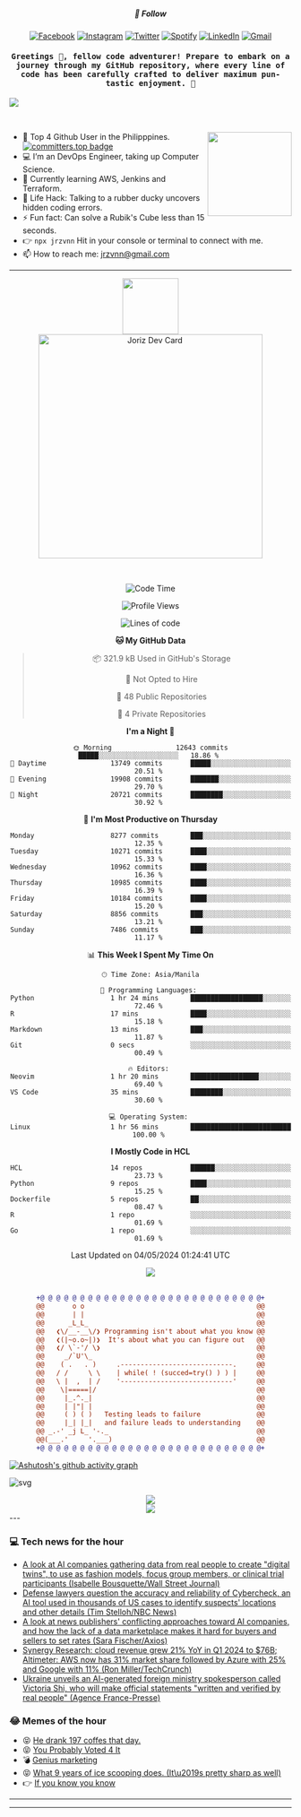 <h5 align="center">💬 Follow</h5>
<div align="center">

[![Facebook](https://img.shields.io/badge/Facebook-%231877F2.svg?style=for-the-badge&logo=Facebook&logoColor=white)](https://www.facebook.com/Horisyo/)
[![Instagram](https://img.shields.io/badge/Instagram-%23E4405F.svg?style=for-the-badge&logo=Instagram&logoColor=white)](https://www.instagram.com/jrzvnn_/)
[![Twitter](https://img.shields.io/badge/Twitter-%231DA1F2.svg?style=for-the-badge&logo=Twitter&logoColor=white)](https://twitter.com/jrz_studies)
[![Spotify](https://img.shields.io/badge/Spotify-%231ED760.svg?style=for-the-badge&logo=Spotify&logoColor=white)](https://open.spotify.com/user/217td4qrc6mzqjodfalmzjpdi?si=b93099b9078c4ccb)
[![LinkedIn](https://img.shields.io/badge/LinkedIn-%230077B5.svg?style=for-the-badge&logo=LinkedIn&logoColor=white)](https://www.linkedin.com/in/jrz-vnn/)
[![Gmail](https://img.shields.io/badge/Gmail-D14836?style=for-the-badge&logo=gmail&logoColor=white)](mailto:jrzvnn@gmail.com)

</div>
<h4 align="center"><samp>Greetings 👋, fellow code adventurer! Prepare to embark on a journey through my GitHub repository, where every line of code has been carefully crafted to deliver maximum pun-tastic enjoyment. 🚀 </samp></h4>

<!--horizontal divider(gradiant)-->
<img src="https://user-images.githubusercontent.com/73097560/115834477-dbab4500-a447-11eb-908a-139a6edaec5c.gif">

&nbsp; 

<img align='right' src='https://github.com/Rishit-dagli/Rishit-dagli/blob/master/images/octocat-anime.gif' width='150"'>

- 🚀 Top 4 Github User in the Philipppines. [![committers.top badge](https://user-badge.committers.top/philippines/jrzvnn.svg)](https://user-badge.committers.top/philippines/USERNAME)
- 💻 I’m an DevOps Engineer, taking up Computer Science.
- 🤖 Currently learning AWS, Jenkins and Terraform.
- 🎯 Life Hack: Talking to a rubber ducky uncovers hidden coding errors.
- ⚡ Fun fact: Can solve a Rubik's Cube less than 15 seconds.
- 👉 `npx jrzvnn` Hit in your console or terminal to connect with me.
- 📫 How to reach me: jrzvnn@gmail.com

---

<!--🖼️OCTOCAT-->
<p align="center">

<img src="https://media.giphy.com/media/IP7sarl7C5lSFCw9rG/giphy.gif"  width="100px" height="100px">
<br />
<a href="https://app.daily.dev/jorizvillanueva"><img src="https://github.com/jrzvnn/jrzvnn/blob/main/devcard.svg" width="400" alt="Joriz Dev Card"/></a>
</p>

<br />
<div align="center">

<!--START_SECTION:waka-->
![Code Time](http://img.shields.io/badge/Code%20Time-252%20hrs%2034%20mins-blue)

![Profile Views](http://img.shields.io/badge/Profile%20Views-150-blue)

![Lines of code](https://img.shields.io/badge/From%20Hello%20World%20I%27ve%20Written-1.6%20million%20lines%20of%20code-blue)

**🐱 My GitHub Data** 

> 📦 321.9 kB Used in GitHub's Storage 
 > 
> 🚫 Not Opted to Hire
 > 
> 📜 48 Public Repositories 
 > 
> 🔑 4 Private Repositories 
 > 
**I'm a Night 🦉** 

```text
🌞 Morning                12643 commits       █████░░░░░░░░░░░░░░░░░░░░   18.86 % 
🌆 Daytime                13749 commits       █████░░░░░░░░░░░░░░░░░░░░   20.51 % 
🌃 Evening                19908 commits       ███████░░░░░░░░░░░░░░░░░░   29.70 % 
🌙 Night                  20721 commits       ████████░░░░░░░░░░░░░░░░░   30.92 % 
```
📅 **I'm Most Productive on Thursday** 

```text
Monday                   8277 commits        ███░░░░░░░░░░░░░░░░░░░░░░   12.35 % 
Tuesday                  10271 commits       ████░░░░░░░░░░░░░░░░░░░░░   15.33 % 
Wednesday                10962 commits       ████░░░░░░░░░░░░░░░░░░░░░   16.36 % 
Thursday                 10985 commits       ████░░░░░░░░░░░░░░░░░░░░░   16.39 % 
Friday                   10184 commits       ████░░░░░░░░░░░░░░░░░░░░░   15.20 % 
Saturday                 8856 commits        ███░░░░░░░░░░░░░░░░░░░░░░   13.21 % 
Sunday                   7486 commits        ███░░░░░░░░░░░░░░░░░░░░░░   11.17 % 
```


📊 **This Week I Spent My Time On** 

```text
🕑︎ Time Zone: Asia/Manila

💬 Programming Languages: 
Python                   1 hr 24 mins        ██████████████████░░░░░░░   72.46 % 
R                        17 mins             ████░░░░░░░░░░░░░░░░░░░░░   15.18 % 
Markdown                 13 mins             ███░░░░░░░░░░░░░░░░░░░░░░   11.87 % 
Git                      0 secs              ░░░░░░░░░░░░░░░░░░░░░░░░░   00.49 % 

🔥 Editors: 
Neovim                   1 hr 20 mins        █████████████████░░░░░░░░   69.40 % 
VS Code                  35 mins             ████████░░░░░░░░░░░░░░░░░   30.60 % 

💻 Operating System: 
Linux                    1 hr 56 mins        █████████████████████████   100.00 % 
```

**I Mostly Code in HCL** 

```text
HCL                      14 repos            ██████░░░░░░░░░░░░░░░░░░░   23.73 % 
Python                   9 repos             ████░░░░░░░░░░░░░░░░░░░░░   15.25 % 
Dockerfile               5 repos             ██░░░░░░░░░░░░░░░░░░░░░░░   08.47 % 
R                        1 repo              ░░░░░░░░░░░░░░░░░░░░░░░░░   01.69 % 
Go                       1 repo              ░░░░░░░░░░░░░░░░░░░░░░░░░   01.69 % 
```




 Last Updated on 04/05/2024 01:24:41 UTC
<!--END_SECTION:waka-->

<img src="https://wakatime.com/share/@jrzvnn/70a4618c-7cd9-4016-b7b9-eabe75c837ee.svg">

<br />
<br />

```diff
+@ @ @ @ @ @ @ @ @ @ @ @ @ @ @ @ @ @ @ @ @ @ @ @ @ @ @ @+
@@       o o                                           @@
@@       | |                                           @@
@@      _L_L_                                          @@
@@   ❮\/__-__\/❯ Programming isn't about what you know @@
@@   ❮(|~o.o~|)❯  It's about what you can figure out   @@
@@   ❮/ \`-'/ \❯                                       @@
@@     _/`U'\_                                         @@
@@    ( .   . )     .----------------------------.     @@
@@   / /     \ \    | while( ! (succed=try() ) ) |     @@
@@   \ |  ,  | /    '----------------------------'     @@
@@    \|=====|/                                        @@
@@     |_.^._|                                         @@
@@     | |"| |                                         @@
@@     ( ) ( )   Testing leads to failure              @@
@@     |_| |_|   and failure leads to understanding    @@
@@ _.-' _j L_ '-._                                     @@
@@(___.'     '.___)                                    @@
+@ @ @ @ @ @ @ @ @ @ @ @ @ @ @ @ @ @ @ @ @ @ @ @ @ @ @ @+

```

</div>


[![Ashutosh's github activity graph](https://github-readme-activity-graph.vercel.app/graph?username=jrzvnn&theme=github-compact)](https://github.com/ashutosh00710/github-readme-activity-graph)


![svg](profile-3d-contrib/profile-night-green.svg)

<div align="center">
<img src="https://github.com/jrzvnn/jrzvnn/blob/output/github-snake-dark.svg">
</div>

<div align=center>
<img align=center src=https://metrics.lecoq.io/jrzvnn?template=classic&isocalendar=1&languages=1&achievements=1&base=header%2C%20activity%2C%20community%2C%20repositories%2C%20metadata&base.indepth=false&base.hireable=false&base.skip=false&isocalendar=false&isocalendar.duration=full-year&languages=false&languages.limit=8&languages.threshold=0%25&languages.other=false&languages.colors=github&languages.sections=most-used&languages.indepth=false&languages.analysis.timeout=15&languages.analysis.timeout.repositories=7.5&languages.categories=markup%2C%20programming&languages.recent.categories=markup%2C%20programming&languages.recent.load=300&languages.recent.days=14&achievements=false&achievements.threshold=C&achievements.secrets=true&achievements.display=detailed&achievements.limit=0&config.timezone=Asia%2FManila)
</div>
<div align="left">
---

### 💻 Tech news for the hour

<!-- TECH:START -->
 - [A look at AI companies gathering data from real people to create &quot;digital twins&quot;, to use as fashion models, focus group members, or clinical trial participants &lpar;Isabelle Bousquette/Wall Street Journal&rpar;](http://www.techmeme.com/240504/p8#a240504p8)
 - [Defense lawyers question the accuracy and reliability of Cybercheck, an AI tool used in thousands of US cases to identify suspects&#39; locations and other details &lpar;Tim Stelloh/NBC News&rpar;](http://www.techmeme.com/240504/p7#a240504p7)
 - [A look at news publishers&#39; conflicting approaches toward AI companies, and how the lack of a data marketplace makes it hard for buyers and sellers to set rates &lpar;Sara Fischer/Axios&rpar;](http://www.techmeme.com/240504/p6#a240504p6)
 - [Synergy Research: cloud revenue grew 21% YoY in Q1 2024 to $76B; Altimeter: AWS now has 31% market share followed by Azure with 25% and Google with 11% &lpar;Ron Miller/TechCrunch&rpar;](http://www.techmeme.com/240504/p5#a240504p5)
 - [Ukraine unveils an AI-generated foreign ministry spokesperson called Victoria Shi, who will make official statements &quot;written and verified by real people&quot; &lpar;Agence France-Presse&rpar;](http://www.techmeme.com/240504/p4#a240504p4)<!-- TECH:END -->

### 😂 Memes of the hour

<!-- MEMES:START -->
 - 😝 [He drank 197 coffes that day.](http://9gag.com/gag/aLnKdLv)
 - 😝 [You Probably Voted 4 It](http://9gag.com/gag/avy0d8Z)
 - 💣 [Genius marketing](http://9gag.com/gag/a87WeQO)
 - 😝 [What 9 years of ice scooping does. &lpar;It\u2019s pretty sharp as well&rpar;](http://9gag.com/gag/a4P42Xp)
 - 👉 [If you know you know](http://9gag.com/gag/an7YrRL)<!-- MEMES:END -->

---

---
